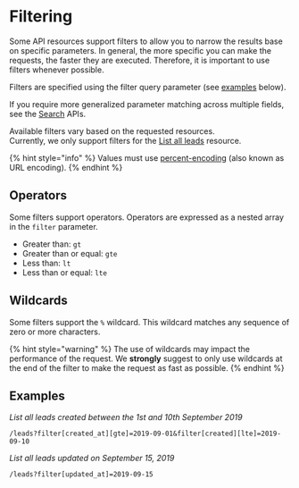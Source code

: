# Filtering

Some API resources support filters to allow you to narrow the results base on specific parameters. In general, the more specific you can make the requests, the faster they are executed. Therefore, it is important to use filters whenever possible.

Filters are specified using the filter query parameter \(see [examples](filtering.md#examples) below\).

If you require more generalized parameter matching across multiple fields, see the [Search](resources/search.md) APIs.

Available filters vary based on the requested resources.  
Currently, we only support filters for the [List all leads](resources/lead.md#list-all-leads) resource.

{% hint style="info" %}
Values must use [percent-encoding](http://en.wikipedia.org/wiki/Percent-encoding) \(also known as URL encoding\).
{% endhint %}

## Operators

Some filters support operators. Operators are expressed as a nested array in the `filter` parameter.

* Greater than: `gt`
* Greater than or equal: `gte`
* Less than: `lt`
* Less than or equal: `lte`

## Wildcards

Some filters support the `%` wildcard. This wildcard matches any sequence of zero or more characters.

{% hint style="warning" %}
The use of wildcards may impact the performance of the request. We **strongly** suggest to only use wildcards at the end of the filter to make the request as fast as possible.
{% endhint %}

## Examples

_List all leads created between the 1st and 10th September 2019_

```text
/leads?filter[created_at][gte]=2019-09-01&filter[created][lte]=2019-09-10
```

_List all leads updated on September 15, 2019_

```text
/leads?filter[updated_at]=2019-09-15
```

